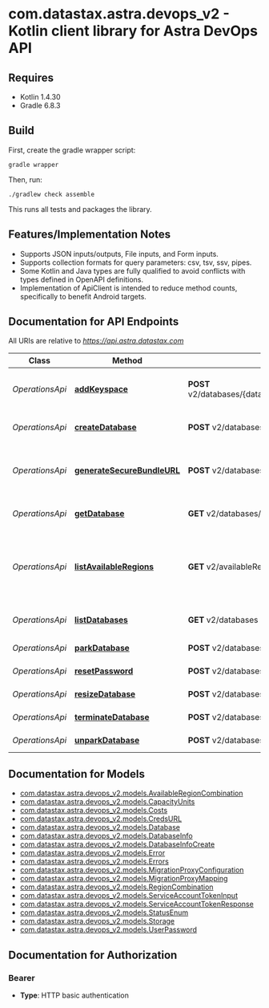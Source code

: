 # com.datastax.astra.devops_v2 - Kotlin client library for Astra DevOps API

## Requires

* Kotlin 1.4.30
* Gradle 6.8.3

## Build

First, create the gradle wrapper script:

```
gradle wrapper
```

Then, run:

```
./gradlew check assemble
```

This runs all tests and packages the library.

## Features/Implementation Notes

* Supports JSON inputs/outputs, File inputs, and Form inputs.
* Supports collection formats for query parameters: csv, tsv, ssv, pipes.
* Some Kotlin and Java types are fully qualified to avoid conflicts with types defined in OpenAPI definitions.
* Implementation of ApiClient is intended to reduce method counts, specifically to benefit Android targets.

<a name="documentation-for-api-endpoints"></a>
## Documentation for API Endpoints

All URIs are relative to *https://api.astra.datastax.com*

Class | Method | HTTP request | Description
------------ | ------------- | ------------- | -------------
*OperationsApi* | [**addKeyspace**](docs/OperationsApi.md#addkeyspace) | **POST** v2/databases/{databaseID}/keyspaces/{keyspaceName} | Adds keyspace into database
*OperationsApi* | [**createDatabase**](docs/OperationsApi.md#createdatabase) | **POST** v2/databases | Create a new database
*OperationsApi* | [**generateSecureBundleURL**](docs/OperationsApi.md#generatesecurebundleurl) | **POST** v2/databases/{databaseID}/secureBundleURL | Obtain zip for connecting to the database
*OperationsApi* | [**getDatabase**](docs/OperationsApi.md#getdatabase) | **GET** v2/databases/{databaseID} | Finds database by ID
*OperationsApi* | [**listAvailableRegions**](docs/OperationsApi.md#listavailableregions) | **GET** v2/availableRegions | Returns supported regions and availability for a given user and organization
*OperationsApi* | [**listDatabases**](docs/OperationsApi.md#listdatabases) | **GET** v2/databases | Returns a list of databases
*OperationsApi* | [**parkDatabase**](docs/OperationsApi.md#parkdatabase) | **POST** v2/databases/{databaseID}/park | Parks a database
*OperationsApi* | [**resetPassword**](docs/OperationsApi.md#resetpassword) | **POST** v2/databases/{databaseID}/resetPassword | Resets Password
*OperationsApi* | [**resizeDatabase**](docs/OperationsApi.md#resizedatabase) | **POST** v2/databases/{databaseID}/resize | Resizes a database
*OperationsApi* | [**terminateDatabase**](docs/OperationsApi.md#terminatedatabase) | **POST** v2/databases/{databaseID}/terminate | Terminates a database
*OperationsApi* | [**unparkDatabase**](docs/OperationsApi.md#unparkdatabase) | **POST** v2/databases/{databaseID}/unpark | Unparks a database


<a name="documentation-for-models"></a>
## Documentation for Models

 - [com.datastax.astra.devops_v2.models.AvailableRegionCombination](docs/AvailableRegionCombination.md)
 - [com.datastax.astra.devops_v2.models.CapacityUnits](docs/CapacityUnits.md)
 - [com.datastax.astra.devops_v2.models.Costs](docs/Costs.md)
 - [com.datastax.astra.devops_v2.models.CredsURL](docs/CredsURL.md)
 - [com.datastax.astra.devops_v2.models.Database](docs/Database.md)
 - [com.datastax.astra.devops_v2.models.DatabaseInfo](docs/DatabaseInfo.md)
 - [com.datastax.astra.devops_v2.models.DatabaseInfoCreate](docs/DatabaseInfoCreate.md)
 - [com.datastax.astra.devops_v2.models.Error](docs/Error.md)
 - [com.datastax.astra.devops_v2.models.Errors](docs/Errors.md)
 - [com.datastax.astra.devops_v2.models.MigrationProxyConfiguration](docs/MigrationProxyConfiguration.md)
 - [com.datastax.astra.devops_v2.models.MigrationProxyMapping](docs/MigrationProxyMapping.md)
 - [com.datastax.astra.devops_v2.models.RegionCombination](docs/RegionCombination.md)
 - [com.datastax.astra.devops_v2.models.ServiceAccountTokenInput](docs/ServiceAccountTokenInput.md)
 - [com.datastax.astra.devops_v2.models.ServiceAccountTokenResponse](docs/ServiceAccountTokenResponse.md)
 - [com.datastax.astra.devops_v2.models.StatusEnum](docs/StatusEnum.md)
 - [com.datastax.astra.devops_v2.models.Storage](docs/Storage.md)
 - [com.datastax.astra.devops_v2.models.UserPassword](docs/UserPassword.md)


<a name="documentation-for-authorization"></a>
## Documentation for Authorization

<a name="Bearer"></a>
### Bearer

- **Type**: HTTP basic authentication

